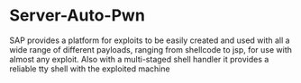 # Server-Auto-Pwn
SAP provides a platform for exploits to be easily created and used with all a wide range of different payloads, ranging from shellcode to jsp, for use with almost any exploit. Also with a multi-staged shell handler it provides a reliable tty shell with the exploited machine
